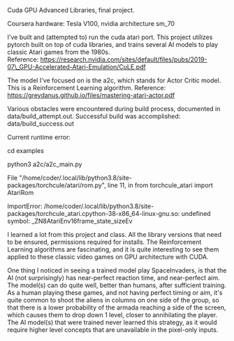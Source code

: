 Cuda GPU Advanced Libraries, final project.

Coursera hardware:  Tesla V100, nvidia architecture sm_70

I've built and (attempted to) run the cuda atari port.  This project utilizes pytorch built on top of cuda libraries, and trains several AI models to play classic Atari games from the 1980s.  
Reference: https://research.nvidia.com/sites/default/files/pubs/2019-07\_GPU-Accelerated-Atari-Emulation/CuLE.pdf

The model I've focused on is the a2c, which stands for Actor Critic model.  This is a Reinforcement Learning algorithm. 
Reference: https://greydanus.github.io/files/mastering-atari-actor.pdf

Various obstacles were encountered during build process, documented in data/build\_attempt.out.
Successful build was accomplished: data/build\_success.out

Current runtime error:

cd examples

python3 a2c/a2c_main.py

File "/home/coder/.local/lib/python3.8/site-packages/torchcule/atari/rom.py", line 11, in <module>
    from torchcule_atari import AtariRom

ImportError: /home/coder/.local/lib/python3.8/site-packages/torchcule_atari.cpython-38-x86_64-linux-gnu.so: undefined symbol: \_ZN8AtariEnv16frame_state_sizeEv

I learned a lot from this project and class.  All the library versions that need to be ensured, permissions required for installs.  The Reinforcement Learning algorithms are fascinating, and it is quite interesting to see them applied to these classic video games on GPU architecture with CUDA.

One thing I noticed in seeing a trained model play SpaceInvaders, is that the AI (not surprisingly) has near-perfect reaction time, and near-perfect aim.  The model(s) can do quite well, better than humans, after sufficient training. As a human playing these games, and not having perfect timing or aim, it's quite common to shoot the aliens in columns on one side of the group, so that there is a lower probability of the armada reaching a side of the screen, which causes them to drop down 1 level, closer to annihilating the player.  The AI model(s) that were trained never learned this strategy, as it would require higher level concepts that are unavailable in the pixel-only inputs.
